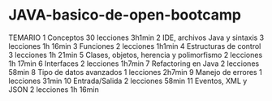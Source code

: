 # JAVA-basico-de-open-bootcamp
TEMARIO
1
Conceptos
30 lecciones
3h1min
2
IDE, archivos Java y sintaxis
3 lecciones
1h 16min
3
Funciones
2 lecciones
1h1min
4
Estructuras de control
3 lecciones
1h 21min
5
Clases, objetos, herencia y polimorfismo
2 lecciones
1h 17min
6
Interfaces
2 lecciones
1h7min
7
Refactoring en Java
2 lecciones
58min
8
Tipo de datos avanzados
1 lecciones
2h7min
9
Manejo de errores
1 lecciones
31min
10
Entrada/Salida
2 lecciones
58min
11
Eventos, XML y JSON
2 lecciones
1h 16min
